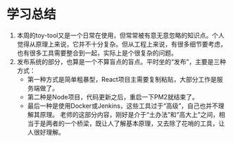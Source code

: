 # 学习总结

1. 本周的toy-tool又是一个日常在使用，但常常被有意无意忽略的知识点。个人觉得从原理上来说，它并不十分复杂。但从工程上来说，有很多细节要考虑，也有很多工具需要整合到一起，实际上是个很复杂的问题。
2. 发布系统的部分，也算是一个不算盲点的盲点。平时坐的“发布”，主要是三种方式：
    * 第一种方式是简单粗暴型，React项目主需要复制粘贴，大部分工作是服务端做了。
    * 第二种是Node项目，代码更新之后，重启一下PM2就结束了。
    * 最后一种是使用Docker或Jenkins，这些工具过于“高级”，自己也并不理解其原理。
    老师的这部分内容，刚好是介于“土办法”和“高大上”之间，相当于是两者的一个桥梁，既让人了解基本原理，又去除了花哨的工具，让人很好理解。
